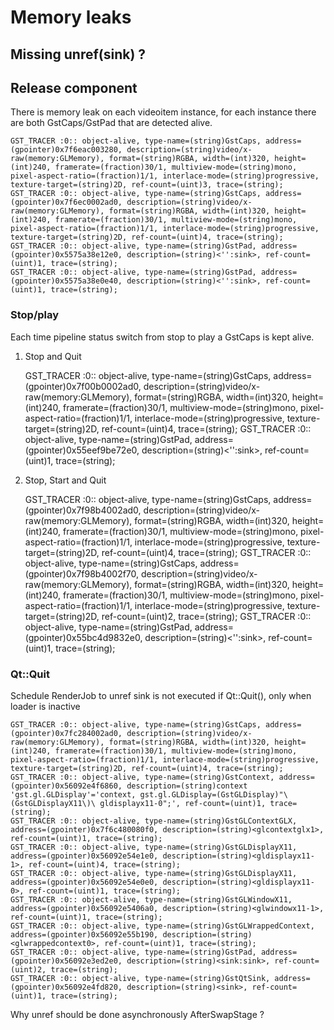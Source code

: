 # Memory leaks

## Missing unref(sink) ?



## Release component

There is memory leak on each videoitem instance, for each instance there are both GstCaps/GstPad that are detected alive.

    GST_TRACER :0:: object-alive, type-name=(string)GstCaps, address=(gpointer)0x7f6eac003280, description=(string)video/x-raw(memory:GLMemory), format=(string)RGBA, width=(int)320, height=(int)240, framerate=(fraction)30/1, multiview-mode=(string)mono, pixel-aspect-ratio=(fraction)1/1, interlace-mode=(string)progressive, texture-target=(string)2D, ref-count=(uint)3, trace=(string);
    GST_TRACER :0:: object-alive, type-name=(string)GstCaps, address=(gpointer)0x7f6ec0002ad0, description=(string)video/x-raw(memory:GLMemory), format=(string)RGBA, width=(int)320, height=(int)240, framerate=(fraction)30/1, multiview-mode=(string)mono, pixel-aspect-ratio=(fraction)1/1, interlace-mode=(string)progressive, texture-target=(string)2D, ref-count=(uint)4, trace=(string);
    GST_TRACER :0:: object-alive, type-name=(string)GstPad, address=(gpointer)0x5575a38e12e0, description=(string)<'':sink>, ref-count=(uint)1, trace=(string);
    GST_TRACER :0:: object-alive, type-name=(string)GstPad, address=(gpointer)0x5575a38e0e40, description=(string)<'':sink>, ref-count=(uint)1, trace=(string);


### Stop/play

Each time pipeline status switch from stop to play a GstCaps is kept alive.

1. Stop and Quit

    GST_TRACER :0:: object-alive, type-name=(string)GstCaps, address=(gpointer)0x7f00b0002ad0, description=(string)video/x-raw(memory:GLMemory), format=(string)RGBA, width=(int)320, height=(int)240, framerate=(fraction)30/1, multiview-mode=(string)mono, pixel-aspect-ratio=(fraction)1/1, interlace-mode=(string)progressive, texture-target=(string)2D, ref-count=(uint)4, trace=(string);
    GST_TRACER :0:: object-alive, type-name=(string)GstPad, address=(gpointer)0x55eef9be72e0, description=(string)<'':sink>, ref-count=(uint)1, trace=(string);

2. Stop, Start and Quit

    GST_TRACER :0:: object-alive, type-name=(string)GstCaps, address=(gpointer)0x7f98b4002ad0, description=(string)video/x-raw(memory:GLMemory), format=(string)RGBA, width=(int)320, height=(int)240, framerate=(fraction)30/1, multiview-mode=(string)mono, pixel-aspect-ratio=(fraction)1/1, interlace-mode=(string)progressive, texture-target=(string)2D, ref-count=(uint)4, trace=(string);
    GST_TRACER :0:: object-alive, type-name=(string)GstCaps, address=(gpointer)0x7f98b4002f70, description=(string)video/x-raw(memory:GLMemory), format=(string)RGBA, width=(int)320, height=(int)240, framerate=(fraction)30/1, multiview-mode=(string)mono, pixel-aspect-ratio=(fraction)1/1, interlace-mode=(string)progressive, texture-target=(string)2D, ref-count=(uint)2, trace=(string);
    GST_TRACER :0:: object-alive, type-name=(string)GstPad, address=(gpointer)0x55bc4d9832e0, description=(string)<'':sink>, ref-count=(uint)1, trace=(string);

### Qt::Quit

Schedule RenderJob to unref sink is not executed if Qt::Quit(), only when loader is inactive

    GST_TRACER :0:: object-alive, type-name=(string)GstCaps, address=(gpointer)0x7fc284002ad0, description=(string)video/x-raw(memory:GLMemory), format=(string)RGBA, width=(int)320, height=(int)240, framerate=(fraction)30/1, multiview-mode=(string)mono, pixel-aspect-ratio=(fraction)1/1, interlace-mode=(string)progressive, texture-target=(string)2D, ref-count=(uint)4, trace=(string);
    GST_TRACER :0:: object-alive, type-name=(string)GstContext, address=(gpointer)0x56092e4f6860, description=(string)context 'gst.gl.GLDisplay'='context, gst.gl.GLDisplay=(GstGLDisplay)"\(GstGLDisplayX11\)\ gldisplayx11-0";', ref-count=(uint)1, trace=(string);
    GST_TRACER :0:: object-alive, type-name=(string)GstGLContextGLX, address=(gpointer)0x7f6c480080f0, description=(string)<glcontextglx1>, ref-count=(uint)1, trace=(string);
    GST_TRACER :0:: object-alive, type-name=(string)GstGLDisplayX11, address=(gpointer)0x56092e54e1e0, description=(string)<gldisplayx11-1>, ref-count=(uint)4, trace=(string);
    GST_TRACER :0:: object-alive, type-name=(string)GstGLDisplayX11, address=(gpointer)0x56092e54e0e0, description=(string)<gldisplayx11-0>, ref-count=(uint)1, trace=(string);
    GST_TRACER :0:: object-alive, type-name=(string)GstGLWindowX11, address=(gpointer)0x56092e5406a0, description=(string)<glwindowx11-1>, ref-count=(uint)1, trace=(string);
    GST_TRACER :0:: object-alive, type-name=(string)GstGLWrappedContext, address=(gpointer)0x56092e55b190, description=(string)<glwrappedcontext0>, ref-count=(uint)1, trace=(string);
    GST_TRACER :0:: object-alive, type-name=(string)GstPad, address=(gpointer)0x56092e3ed2e0, description=(string)<sink:sink>, ref-count=(uint)2, trace=(string);
    GST_TRACER :0:: object-alive, type-name=(string)GstQtSink, address=(gpointer)0x56092e4fd820, description=(string)<sink>, ref-count=(uint)1, trace=(string);

Why unref should be done asynchronously AfterSwapStage ?
